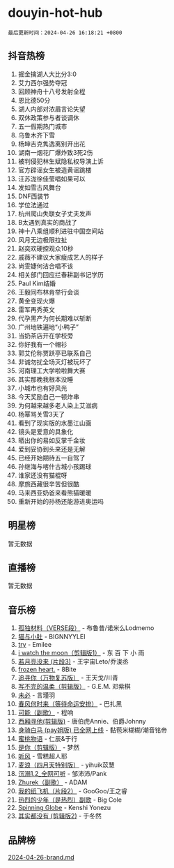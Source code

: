 # douyin-hot-hub

`最后更新时间：2024-04-26 16:18:21 +0800`

## 抖音热榜

1. 掘金擒湖人大比分3:0
1. 艾力西尔强势夺冠
1. 回顾神舟十八号发射全程
1. 恩比德50分
1. 湖人内部对浓眉言论失望
1. 双休政策参与者谈调休
1. 五一假期热门城市
1. 乌鲁木齐下雪
1. 杨坤吉克隽逸离别开出花
1. 湖南一烟花厂爆炸致3死2伤
1. 被判侵犯林生斌隐私权导演上诉
1. 官方辟谣女生被造黄谣跳楼
1. 汪苏泷徐佳莹唱如果可以
1. 发如雪古风舞台
1. DNF西装节
1. 学位法通过
1. 杭州爬山失联女子丈夫发声
1. B太遇到真实的商战了
1. 神十八乘组顺利进驻中国空间站
1. 风月无边极限拉扯
1. 赵奕欢硬控观众10秒
1. 戚薇不建议大家瘦成艺人的样子
1. 尚雯婕何洁合唱不该
1. 相关部门回应拦春耕副书记学历
1. Paul Kim结婚
1. 王毅同布林肯举行会谈
1. 黄金变现火爆
1. 雷军再秀英文
1. 代孕黑产为何长期难以斩断
1. 广州地铁遍地“小鸭子”
1. 当奶茶店开在学校旁
1. 你好我有一个帽衫
1. 郭艾伦称贾跃亭已联系自己
1. 非诚勿扰全场灭灯被玩坏了
1. 河南理工大学啦啦舞大赛
1. 其实那晚我根本没睡
1. 小城市也有好风光
1. 今天奖励自己一顿炸串
1. 为何越来越多老人染上艾滋病
1. 杨幂骂关雪3天了
1. 看到了现实版的水墨江山画
1. 镜头是爱意的具象化
1. 晒出你的易如反掌千金妆
1. 爱到妥协到头来还是无解
1. 已经开始期待五一自驾了
1. 孙继海与喀什古城小孩踢球
1. 谁家还没有猫棍呀
1. 摩旅西藏很辛苦但很酷
1. 马来西亚奶爸来看熊猫暖暖
1. 重新开始的孙杨还能游进奥运吗

## 明星榜

暂无数据

## 直播榜

暂无数据

## 音乐榜

1. [孤独材料（VERSE段）](https://sf5-hl-cdn-tos.douyinstatic.com/obj/tos-cn-ve-2774/ocX7glDNHYlwFeYrGQfBZoThtvPWy8tCCEBGKQ) - 布鲁昔/诺米么Lodmemo
1. [猫与小肚](https://sf5-hl-cdn-tos.douyinstatic.com/obj/tos-cn-ve-2774/osZeoClMECgK8DYl6VebABgbchEtPYQjZEnRtd) - BIGNNYYLEI
1. [try](https://sf3-cdn-tos.douyinstatic.com/obj/tos-cn-ve-2774/oMCYLreazYIFEgVb1vQdrJnJTbe8DDfiCA6gKw) - Emilee
1. [i watch the moon（剪辑版1）](https://sf3-cdn-tos.douyinstatic.com/obj/tos-cn-ve-2774/o0I9mSChzHZANMJIEBfkCQzzg6N5WAcVtqft9P) - 东 百 下 小 雨
1. [若月亮没来 (片段3)](https://sf5-hl-cdn-tos.douyinstatic.com/obj/tos-cn-ve-2774/okfyEUsGW1B1ovJi5JiN9IjvAT2lMwA054GoEB) - 王宇宙Leto/乔浚丞
1. [frozen heart.](https://sf5-hl-cdn-tos.douyinstatic.com/obj/tos-cn-ve-2774/oIIWJfyjIACZA9zQMtnJ6hQQhFC4vhCupoRBsO) - 8Bite
1. [追寻你（万物复苏版）](https://sf5-hl-cdn-tos.douyinstatic.com/obj/tos-cn-ve-2774/oYeAZJsbjIDit9APmBg8u6uDUQnHmoCf3gbo74) - 王天戈/川青
1. [写不完的温柔（剪辑版）](https://sf5-hl-cdn-tos.douyinstatic.com/obj/tos-cn-ve-2774/oYBzzZQJ233GfwkemJJffAIWgeIYrjZfWhHTcG) - G.E.M. 邓紫棋
1. [未必](https://sf5-hl-cdn-tos.douyinstatic.com/obj/tos-cn-ve-2774/ogntQMFnKQDZUgTCYuJgfLEtleYZZFxBQqhhFB) - 言瑾羽
1. [春风何时来（等待命运安排）](https://sf3-cdn-tos.douyinstatic.com/obj/tos-cn-ve-2774/oICBNbD3gelMfB4WgiD1KI2jQtXZE2FgHLwtsl) - 巴扎黑
1. [可能（副歌）](https://sf3-cdn-tos.douyinstatic.com/obj/tos-cn-ve-2774/cde1731888894259b333569393c2fb51) - 程响
1. [西厢寻他(剪辑版)](https://sf5-hl-cdn-tos.douyinstatic.com/obj/tos-cn-ve-2774/oUsAVfAQKlRNxEv5qxvIB8o5qmIWUcXbzJKJhw) - 唐伯虎Annie、伯爵Johnny
1. [身骑白马 (pay姐版) 已全网上线](https://sf27-cdn-tos.douyinstatic.com/obj/tos-cn-ve-2774/oQLO5ZgLsFkaDhdIIveF2zUCgfweY0gWaH4AQG) - 黏苞米糊糊/潮音铭帝
1. [蜜桃物语](https://sf5-hl-cdn-tos.douyinstatic.com/obj/tos-cn-ve-2774/oIhOSCZtIACtYU4XQkngiW9kCBfVD1Fz9IYeqL) - 仁辰&于行
1. [是你（剪辑版）](https://sf5-hl-cdn-tos.douyinstatic.com/obj/tos-cn-ve-2774/46019dae783c4c969944217fe1cfafc4) - 梦然
1. [听风](https://sf27-cdn-tos.douyinstatic.com/obj/tos-cn-ve-2774/oAPa3yDDDIZygYzQdBemCAIngcCeEARgbQDtJC) - 雪糕超人耶
1. [麦浪（四月天特别版）](https://sf5-hl-cdn-tos.douyinstatic.com/obj/tos-cn-ve-2774/26f5501a6547411fa3fbedc592fed0ad) - yihuik苡慧
1. [沉溺1.2_全网可听](https://sf5-hl-cdn-tos.douyinstatic.com/obj/tos-cn-ve-2774/ok2QoiBqsWAX9McZmWiI9gAB0EzwD4Xj6yfmtH) - 邹沛沛/Pank
1. [Zhurek（副歌）](https://sf5-hl-cdn-tos.douyinstatic.com/obj/tos-cn-ve-2774/ooQm8FBZQDlf0btEYgVpCcSCQfrdJGBEKZYBGS) - ADAM
1. [我的纸飞机（片段2）](https://sf5-hl-cdn-tos.douyinstatic.com/obj/tos-cn-ve-2774/oM2ZrKcg2CD5AeRB2gkeXOFB1IxAGJdZPazYHf) - GooGoo/王之睿
1. [热烈的少年（是热烈）副歌](https://sf5-hl-cdn-tos.douyinstatic.com/obj/tos-cn-ve-2774/owVNI0CLDAUMtSz6TEYvfFBFL4UDFFhLfgK8fa) - Big Cole
1. [Spinning Globe](https://sf3-cdn-tos.douyinstatic.com/obj/tos-cn-ve-2774/oAYhDobngQZXzvJaWpxueRR0jC4FZDexedXDYA) - Kenshi Yonezu
1. [其实都没有 (剪辑版2)](https://sf5-hl-cdn-tos.douyinstatic.com/obj/tos-cn-ve-2774/oEBNQenHZtBhxYjGgUDQk0BCHTigQafgFlbQ7k) - 于冬然

## 品牌榜

[2024-04-26-brand.md](2024-04-26-brand.md)
